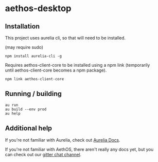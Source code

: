 # aethos-desktop

## Installation

This project uses aurelia cli, so that will need to be installed.

(may require sudo)
```
npm install aurelia-cli -g
```

Requires aethos-client-core to be installed using a npm link (temporarily until aethos-client-core becomes a npm package).
```
npm link aethos-client-core
```

## Running / building

```
au run
au build --env prod
au help
```

## Additional help

If you're not familiar with Aurelia, check out [Aurelia Docs](http://aurelia.io/hub.html#/doc/persona/developer).

If you're not familiar with AethOS, there aren't really any docs yet, but you can check out our [gitter chat channel](https://gitter.im/aethosio/Discuss).
